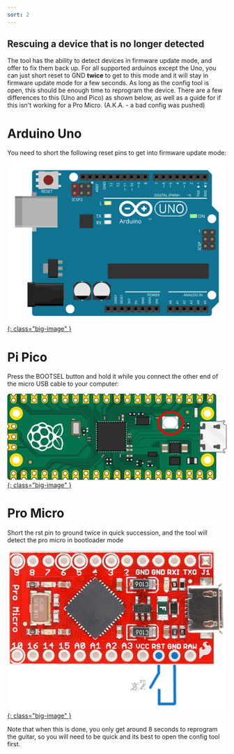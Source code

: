 ```yaml
---
sort: 2
---
```

## Rescuing a device that is no longer detected

The tool has the ability to detect devices in firmware update mode, and offer to fix them back up. For all supported arduinos except the Uno, you can just short reset to GND **twice** to get to this mode and it will stay in firmware update mode for a few seconds. As long as the config tool is open, this should be enough time to reprogram the device. There are a few differences to this (Uno and Pico) as shown below, as well as a guide for if this isn't working for a Pro Micro. (A.K.A. - a bad config was pushed)

# Arduino Uno 
You need to short the following reset pins to get into firmware update mode:

[![Arduino UNO DFU Pins](../assets/images/ArduinoUnoDFU.svg){: class="big-image" }](../assets/images/ArduinoUnoDFU.svg)

# Pi Pico
Press the BOOTSEL button and hold it while you connect the other end of the micro USB cable to your computer:

[![Pi Pico BOOTSEL](../assets/images/pico-bootsel.png){: class="big-image" }](../assets/images/pico-bootsel.png)

# Pro Micro 

Short the rst pin to ground twice in quick succession, and the tool will detect the pro micro in bootloader mode

[![Pro Micro Reset](../assets/images/promicrorst.png){: class="big-image" }](../assets/images/promicrorst.png)

Note that when this is done, you only get around 8 seconds to reprogram the guitar, so you will need to be quick and its best to open the config tool first.